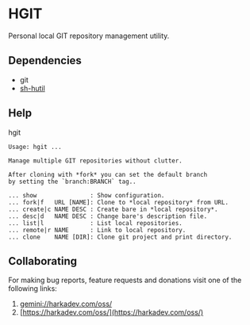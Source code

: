 # HGIT

Personal local GIT repository management utility.

## Dependencies

- git
- [sh-hutil](https://github.com/harkaitz/sh-hutil)

## Help

hgit

    Usage: hgit ...
    
    Manage multiple GIT repositories without clutter.
    
    After cloning with *fork* you can set the default branch
    by setting the `branch:BRANCH` tag..
    
    ... show               : Show configuration.
    ... fork|f   URL [NAME]: Clone to *local repository* from URL.
    ... create|c NAME DESC : Create bare in *local repository*.
    ... desc|d   NAME DESC : Change bare's description file.
    ... list|l             : List local repositories.
    ... remote|r NAME      : Link to local repository.
    ... clone    NAME [DIR]: Clone git project and print directory.

## Collaborating

For making bug reports, feature requests and donations visit
one of the following links:

1. [gemini://harkadev.com/oss/](gemini://harkadev.com/oss/)
2. [https://harkadev.com/oss/](https://harkadev.com/oss/)

